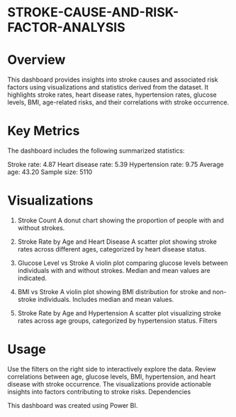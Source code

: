 # STROKE-CAUSE-AND-RISK-FACTOR-ANALYSIS

# Overview

This dashboard provides insights into stroke causes and associated risk factors using visualizations and statistics derived from the dataset. It highlights stroke rates, heart disease rates, hypertension rates, glucose levels, BMI, age-related risks, and their correlations with stroke occurrence.

# Key Metrics

The dashboard includes the following summarized statistics:

Stroke rate: 4.87
Heart disease rate: 5.39
Hypertension rate: 9.75
Average age: 43.20
Sample size: 5110

# Visualizations

1. Stroke Count
A donut chart showing the proportion of people with and without strokes.

2. Stroke Rate by Age and Heart Disease
A scatter plot showing stroke rates across different ages, categorized by heart disease status.

3. Glucose Level vs Stroke
A violin plot comparing glucose levels between individuals with and without strokes.
Median and mean values are indicated.

4. BMI vs Stroke
A violin plot showing BMI distribution for stroke and non-stroke individuals.
Includes median and mean values.

5. Stroke Rate by Age and Hypertension
A scatter plot visualizing stroke rates across age groups, categorized by hypertension status.
Filters


# Usage

Use the filters on the right side to interactively explore the data.
Review correlations between age, glucose levels, BMI, hypertension, and heart disease with stroke occurrence.
The visualizations provide actionable insights into factors contributing to stroke risks.
Dependencies

This dashboard was created using Power BI.
